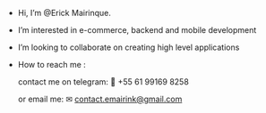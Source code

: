- Hi, I’m @Erick Mairinque.
- I’m interested in e-commerce, backend and mobile development
- I’m looking to collaborate on creating high level applications
- How to reach me : 

  contact me on telegram: 
  📱 +55 61 99169 8258

  or email me:
  ✉ contact.emairink@gmail.com
  
<!---
emairink/emairink is a ✨ special ✨ repository because its `README.md` (this file) appears on your GitHub profile.
You can click the Preview link to take a look at your changes.
--->
